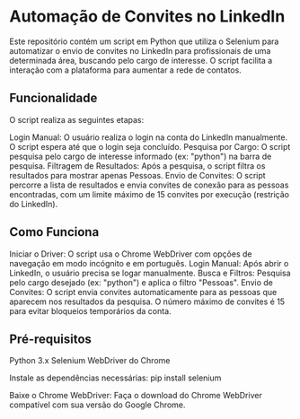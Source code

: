 # Automação de Convites no LinkedIn
Este repositório contém um script em Python que utiliza o Selenium para automatizar o envio de convites no LinkedIn para profissionais de uma determinada área, buscando pelo cargo de interesse. O script facilita a interação com a plataforma para aumentar a rede de contatos.

## Funcionalidade
O script realiza as seguintes etapas:

Login Manual: O usuário realiza o login na conta do LinkedIn manualmente. O script espera até que o login seja concluído.
Pesquisa por Cargo: O script pesquisa pelo cargo de interesse informado (ex: "python") na barra de pesquisa.
Filtragem de Resultados: Após a pesquisa, o script filtra os resultados para mostrar apenas Pessoas.
Envio de Convites: O script percorre a lista de resultados e envia convites de conexão para as pessoas encontradas, com um limite máximo de 15 convites por execução (restrição do LinkedIn).
## Como Funciona
Iniciar o Driver: O script usa o Chrome WebDriver com opções de navegação em modo incógnito e em português.
Login Manual: Após abrir o LinkedIn, o usuário precisa se logar manualmente.
Busca e Filtros: Pesquisa pelo cargo desejado (ex: "python") e aplica o filtro "Pessoas".
Envio de Convites: O script envia convites automaticamente para as pessoas que aparecem nos resultados da pesquisa. O número máximo de convites é 15 para evitar bloqueios temporários da conta.
## Pré-requisitos
Python 3.x
Selenium
WebDriver do Chrome

Instale as dependências necessárias:
pip install selenium

Baixe o Chrome WebDriver:
Faça o download do Chrome WebDriver compatível com sua versão do Google Chrome.




